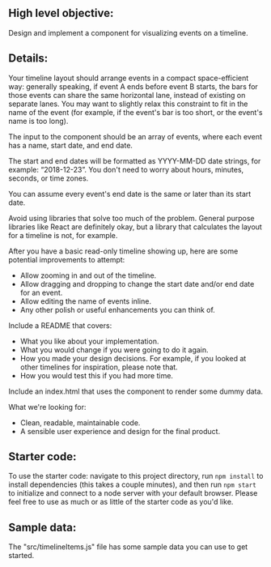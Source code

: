 ## High level objective:

Design and implement a component for visualizing events on a timeline.

## Details:

Your timeline layout should arrange events in a compact space-efficient way: generally speaking, if event A ends before event B starts, the bars for those events can share the same horizontal lane, instead of existing on separate lanes. You may want to slightly relax this constraint to fit in the name of the event (for example, if the event's bar is too short, or the event's name is too long).

The input to the component should be an array of events, where each event has a name, start date, and end date.

The start and end dates will be formatted as YYYY-MM-DD date strings, for example: “2018-12-23”. You don't need to worry about hours, minutes, seconds, or time zones.

You can assume every event's end date is the same or later than its start date.

Avoid using libraries that solve too much of the problem. General purpose libraries like React are definitely okay, but a library that calculates the layout for a timeline is not, for example.

After you have a basic read-only timeline showing up, here are some potential improvements to attempt:

* Allow zooming in and out of the timeline.
* Allow dragging and dropping to change the start date and/or end date for an event.
* Allow editing the name of events inline.
* Any other polish or useful enhancements you can think of.

Include a README that covers:

* What you like about your implementation.
* What you would change if you were going to do it again.
* How you made your design decisions. For example, if you looked at other timelines for inspiration, please note that.
* How you would test this if you had more time.

Include an index.html that uses the component to render some dummy data.

What we're looking for:

* Clean, readable, maintainable code.
* A sensible user experience and design for the final product.

## Starter code:

To use the starter code: navigate to this project directory, run `npm install` to install dependencies (this takes a couple minutes), and then run `npm start` to initialize and connect to a node server with your default browser. Please feel free to use as much or as little of the starter code as you'd like.

## Sample data:

The "src/timelineItems.js" file has some sample data you can use to get started.
